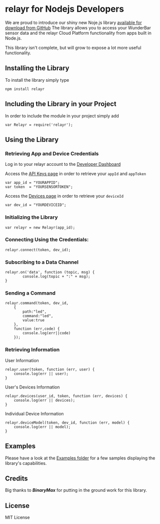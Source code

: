 # relayr for Nodejs Developers

We are proud to introduce our shiny new Noje.js library [available for download from GitHub](https://github.com/relayr/node-relayr)
The library allows you to access your WunderBar sensor data and the relayr Cloud Platform functionality from apps built in Node.js.

This library isn't complete, but will grow to expose a lot more useful functionality.

## Installing the Library

To install the library simply type 

	npm install relayr


## Including the Library in your Project 

In order to include the module in your project simply add


	var Relayr = require('relayr');

## Using the Library  

### Retrieving App and Device Credentials 

Log in to your relayr account to the [Developer Dashboard](https://developer.relayr.io)

Access the [API Keys page](https://developer.relayr.io/dashboard/apps/myApps) in order to retrieve your `appId` and `appToken` 

	var app_id = "YOURAPPID";
	var token  = "YOURSENSORTOKEN";

Access the [Devices page](https://developer.relayr.io/dashboard/devices) in order to retrieve your `deviceId`

	var dev_id = "YOURDEVICEID";

### Initializing the Library


	var relayr = new Relayr(app_id);


### Connecting  Using the Credentials:

	relayr.connect(token, dev_id);


### Subscribing to a Data Channel

	relayr.on('data', function (topic, msg) {
	        console.log(topic + ":" + msg);
	}


### Sending a Command

	relayr.command(token, dev_id, 
	    {
	        path:"led", 
	        command:"led", 
	        value:true
	    }, 
	    function (err,code) {
	        console.log(err||code)
	    });


### Retrieving Information

User Information

	relayr.user(token, function (err, user) {
	    console.log(err || user);
	}


User's Devices Information

	relayr.devices(user_id, token, function (err, devices) {
	    console.log(err || devices);
	}


Individual Device Information

	relayr.deviceModel(token, dev_id, function (err, model) {
	    console.log(err || model);
	}


## Examples

Please have a look at the [Examples folder](https://github.com/relayr/node-relayr/tree/documentation/examples) for a few samples displaying the library's capabilities.

## Credits
Big thanks to ***BinaryMax*** for putting in the ground work for this library.

## License
MIT License
